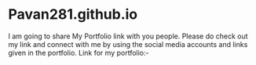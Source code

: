 # Pavan281.github.io
I am going to share My Portfolio link with you people. 
Please do check out my link and connect with me by using the social media accounts and links given in the portfolio. 
Link for my portfolio:- 
